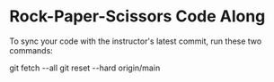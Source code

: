 # Rock-Paper-Scissors Code Along

To sync your code with the instructor's latest commit, run these two commands:

git fetch --all
git reset --hard origin/main